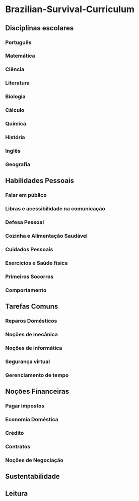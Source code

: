 # Brazilian-Survival-Curriculum

## Disciplinas escolares

### Português

### Matemática

### Ciência

### Literatura

### Biologia

### Cálculo

### Química

### História

### Inglês

### Geografia

## Habilidades Pessoais

### Falar em público

### Libras e acessibilidade na comunicação

### Defesa Pessoal

### Cozinha e Alimentação Saudável

### Cuidados Pessoais

### Exercicios e Saúde física

### Primeiros Socorros

### Comportamento

## Tarefas Comuns

### Reparos Domésticos

### Noções de mecânica

### Noções de informática

### Segurança virtual

### Gerenciamento de tempo

## Noções Financeiras

### Pagar impostos

### Economia Doméstica

### Crédito

### Contratos

### Noções de Negociação

## Sustentabilidade

## Leitura  
